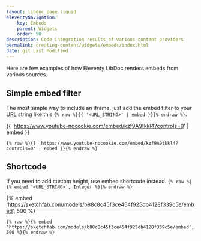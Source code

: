 ```yaml
---
layout: libdoc_page.liquid
eleventyNavigation:
    key: Embeds
    parent: Widgets
    order: 50
description: Code integration results of various content providers
permalink: creating-content/widgets/embeds/index.html
date: git Last Modified
---
```

Here are few examples of how Eleventy LibDoc renders embeds from various sources.

## Simple embed filter

The most simple way to include an iframe, just add the embed filter to your <abbr title="Uniform Resource Locator">URL</abbr> string like this `{% raw %}{{ '<URL_STRING>' | embed }}{% endraw %}`.

{{ 'https://www.youtube-nocookie.com/embed/kzf9A9tkkl4?controls=0' | embed }}

```liquid
{% raw %}{{ 'https://www.youtube-nocookie.com/embed/kzf9A9tkkl4?controls=0' | embed }}{% endraw %}
```

## Shortcode

If you need to add custom height, use embed shortcode instead. `{% raw %}{% embed '<URL_STRING>', Integer %}{% endraw %}`

{% embed 'https://sketchfab.com/models/b88c8c45f3ce454f925db4128f339c5e/embed', 500 %}

```liquid
{% raw %}{% embed 'https://sketchfab.com/models/b88c8c45f3ce454f925db4128f339c5e/embed', 500 %}{% endraw %}
```


